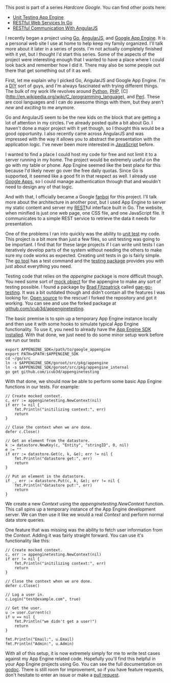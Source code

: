 <!-- Title: Hardcore Google: Unit Testing App Engine -->
<!-- Author: Joshua Marsh -->
<!-- Description: I recently began a project using Go, AngularJS, and Google App Engine. In the first installment of a series of blog posts, I describe how I went about setting up unit testing for Google App Engine. -->
<!-- Tags: go,appengine,golang,angularjs,google -->
<!-- Languages: shell,go -->

This post is part of a series _Hardcore Google_. You can find other
posts here:

* [Unit Testing App Engine](hardcore-google-unit-testing.html)
* [RESTful Web Services In Go](hardcore-google-communicating-go.html)
* [RESTful Communication With AngularJS](hardcore-google-communicating-angularjs.html)

I recently began a project using [Go](http://golang.org/),
[AngularJS](http://angularjs.org/), and
[Google App Engine](https://developers.google.com/appengine/). It is a
personal web site I use at home to help keep my family organized. I'll
talk more about it later in a series of posts. I'm not actually
completely finished with it yet, but I thought I'd start this series.
Some of the aspects of the project were interesting enough that I
wanted to have a place where I could look back and remember how I did
it. There may also be some people out there that get something out of
it as well.

First, let me explain why I picked Go, AngularJS and Google App
Engine. I'm a [DIY](http://en.wikipedia.org/wiki/Do_it_yourself) sort
of guys, and I'm always fascinated with trying different things. The
bulk of my work life revolves around [Python](http://www.python.org/),
[PHP](http://php.net/),
[C](http://en.wikipedia.org/wiki/C_(programming_language), and
[Perl](http://www.perl.org/). These are cool languages and I can do
awesome things with them, but they aren't *new* and *exciting* to me
anymore.

Go and AngularJS seem to be the new kids on the block that are getting
a lot of attention in my circles. I've already posted quite a bit
about Go. I haven't done a major project with it yet though, so I
thought this would be a good opportunity. I also recently came across
AngularJS and was impressed with the way it allows you to abstract the
presentation with the application logic. I've never been more
interested in [JavaScript](http://en.wikipedia.org/wiki/JavaScript)
before.

I wanted to find a place I could host my code for free and not limit
it to a server running in my home. The project would be extremely
useful on the go with my table or phone. App Engine seemed like the
best place for this because I'd likely never go over the free daily
quotas. Since Go is supported, it seemed like a good fit in that
respect as well. I already use
[Google Apps](http://www.google.com/intl/en/enterprise/apps/business/),
so I could manage authentication through that and wouldn't need to
design any of that logic.

And with that, I officially became a Google
[fanboi](http://www.urbandictionary.com/define.php?term=fanboi) for
this project. I'll talk more about the architecture in another post,
but I used App Engine to server my static content and server my
[REST](http://en.wikipedia.org/wiki/Representational_state_transfer)ful
interface built in Go. The website, when minified is just one web
page, one CSS file, and one JavaScript file. It communicates to a
simple REST service to retrieve the data it needs for presentation.

One of the problems I ran into quickly was the ability to
[unit test](http://en.wikipedia.org/wiki/Unit_testing) my code. This
project is a bit more than just a few files, so unit testing was going
to be important. I find that for these large projects if I can write
unit tests I can iteratively develop parts of the system without
needing the others to make sure my code works as expected. Creating
unit tests in go is fairly simple. The
[go tool](http://golang.org/cmd/go/) has a test command and the
[testing package](http://golang.org/pkg/testing/) provides you with
just about everything you need.

Testing code that relies on the *appengine* package is more difficult
though. You need some sort of
[mock object](http://en.wikipedia.org/wiki/Mock_object) for the
appengine to make any sort of testing possible. I found a package by
[Brad Fitzpatrick](http://bradfitz.com/) called
[gae-go-testing](http://code.google.com/p/gae-go-testing/). It was a
bit outdated though and didn't contain all the features I was looking
for. [Open source](http://en.wikipedia.org/wiki/Open_source) to the
rescue! I forked the repository and got it working. You can see and
use the forked package at
[github.com/icub3d/appenginetesting](https://github.com/icub3d/appenginetesting).

The basic premise is to spin up a temporary App Engine instance
locally and then use it with some hooks to simulate typical App Engine
functionality. To use it, you need to already have the
[App Engine SDK installed](https://developers.google.com/appengine/downloads). With
that done, we just need to do some minor setup work before we run our
tests:

<pre><code data-language="shell">export APPENGINE_SDK=/path/to/google_appengine
export PATH=$PATH:$APPENGINE_SDK
cd ~/go/src
ln -s $APPENGINE_SDK/goroot/src/pkg/appengine
ln -s $APPENGINE_SDK/goroot/src/pkg/appengine_internal
go get github.com/icub3d/appenginetesting
</code></pre>

With that done, we should now be able to perform some basic App Engine
functions in our tests. For example:

<pre><code data-language="go">// Create mocked context.
c, err := appenginetesting.NewContext(nil)
if err != nil {
    fmt.Println("initilizing context:", err)
    return
}

// Close the context when we are done.
defer c.Close()

// Get an element from the datastore.
k := datastore.NewKey(c, "Entity", "stringID", 0, nil)
e := ""
if err := datastore.Get(c, k, &e); err != nil {
    fmt.Println("datastore get:", err)
    return
}

// Put an element in the datastore.
if _, err := datastore.Put(c, k, &e); err != nil {
    fmt.Println("datastore put:", err)
    return
}
</code></pre>

We create a new *Context* using the *appenginetesting.NewContext*
function. This call spins up a temporary instance of the App Engine
development server. We can then use it like we would a real *Context*
and perform normal data store queries. 

One feature that was missing was the ability to fetch user information
from the *Context*. Adding it was fairly straight forward. You can use
it's functionality like this:

<pre><code data-language="go">// Create mocked context.
c, err := appenginetesting.NewContext(nil)
if err != nil {
    fmt.Println("initilizing context:", err)
    return
}

// Close the context when we are done.
defer c.Close()

// Log a user in.
c.Login("test@example.com", true)

// Get the user.
u := user.Current(c)
if u == nil {
    fmt.Println("we didn't get a user!")
    return
}

fmt.Println("Email:", u.Email)
fmt.Println("Admin:", u.Admin)
</code></pre>

With all of this setup, it is now extremely simply for me to write
test cases against my App Engine related code. Hopefully you'll find
this helpful in your App Engine projects using Go. You can see the
full documentation on
[godoc](http://godoc.org/github.com/icub3d/appenginetesting). There is
still room for improvement, so if you have feature requests, don't
hesitate to enter an issue or make a
[pull request](https://github.com/icub3d/appenginetesting/pulls).
